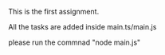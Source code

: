 This is the first assignment.

All the tasks are added inside main.ts/main.js

please run the commnad "node main.js"
